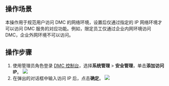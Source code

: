 ## 操作场景

本操作用于规范用户访问 DMC 的网络环境，设置后仅通过指定的 IP 网络环境才可以访问 DMC 服务的对应功能。例如，限定员工仅通过企业内网环境访问 DMC，企业外网环境不可以访问。

## 操作步骤

1. 使用管理员角色登录 [DMC 控制台](https://dms.cloud.tencent.com/v3/cooperations/#/)，选择**系统管理** > **安全管理**，单击**添加访问 IP**。
   ![](https://qcloudimg.tencent-cloud.cn/raw/a99a85b1cb252952ca3a5eabaf6f5eab.png)
2. 在弹出的对话框中输入访问 IP 后，点击**确定**。
   ![](https://qcloudimg.tencent-cloud.cn/raw/2808161b4604ea35d3f54337c328ebc9.png)